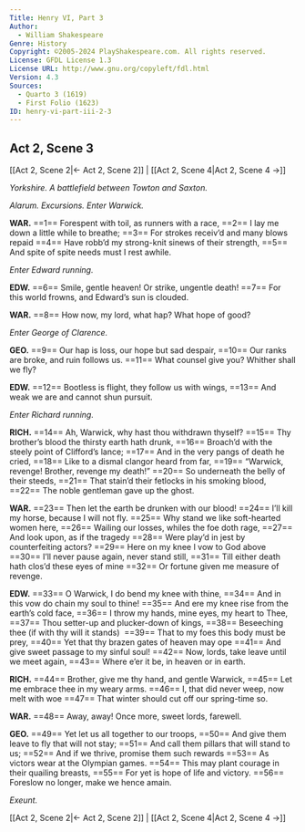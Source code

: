 ```yaml
---
Title: Henry VI, Part 3
Author: 
  - William Shakespeare
Genre: History
Copyright: ©2005-2024 PlayShakespeare.com. All rights reserved.
License: GFDL License 1.3
License URL: http://www.gnu.org/copyleft/fdl.html
Version: 4.3
Sources:
  - Quarto 3 (1619)
  - First Folio (1623)
ID: henry-vi-part-iii-2-3
---
```


## Act 2, Scene 3
[[Act 2, Scene 2|← Act 2, Scene 2]] | [[Act 2, Scene 4|Act 2, Scene 4 →]]

*Yorkshire. A battlefield between Towton and Saxton.*

*Alarum. Excursions. Enter Warwick.*

**WAR.**
==1== Forespent with toil, as runners with a race,
==2== I lay me down a little while to breathe;
==3== For strokes receiv’d and many blows repaid
==4== Have robb’d my strong-knit sinews of their strength,
==5== And spite of spite needs must I rest awhile.

*Enter Edward running.*

**EDW.**
==6== Smile, gentle heaven! Or strike, ungentle death!
==7== For this world frowns, and Edward’s sun is clouded.

**WAR.**
==8== How now, my lord, what hap? What hope of good?

*Enter George of Clarence.*

**GEO.**
==9== Our hap is loss, our hope but sad despair,
==10== Our ranks are broke, and ruin follows us.
==11== What counsel give you? Whither shall we fly?

**EDW.**
==12== Bootless is flight, they follow us with wings,
==13== And weak we are and cannot shun pursuit.

*Enter Richard running.*

**RICH.**
==14== Ah, Warwick, why hast thou withdrawn thyself?
==15== Thy brother’s blood the thirsty earth hath drunk,
==16== Broach’d with the steely point of Clifford’s lance;
==17== And in the very pangs of death he cried,
==18== Like to a dismal clangor heard from far,
==19== “Warwick, revenge! Brother, revenge my death!”
==20== So underneath the belly of their steeds,
==21== That stain’d their fetlocks in his smoking blood,
==22== The noble gentleman gave up the ghost.

**WAR.**
==23== Then let the earth be drunken with our blood!
==24== I’ll kill my horse, because I will not fly.
==25== Why stand we like soft-hearted women here,
==26== Wailing our losses, whiles the foe doth rage,
==27== And look upon, as if the tragedy
==28== Were play’d in jest by counterfeiting actors?
==29== Here on my knee I vow to God above
==30== I’ll never pause again, never stand still,
==31== Till either death hath clos’d these eyes of mine
==32== Or fortune given me measure of revenge.

**EDW.**
==33== O Warwick, I do bend my knee with thine,
==34== And in this vow do chain my soul to thine!
==35== And ere my knee rise from the earth’s cold face,
==36== I throw my hands, mine eyes, my heart to Thee,
==37== Thou setter-up and plucker-down of kings,
==38== Beseeching thee (if with thy will it stands) 
==39== That to my foes this body must be prey,
==40== Yet that thy brazen gates of heaven may ope
==41== And give sweet passage to my sinful soul!
==42== Now, lords, take leave until we meet again,
==43== Where e’er it be, in heaven or in earth.

**RICH.**
==44== Brother, give me thy hand, and gentle Warwick,
==45== Let me embrace thee in my weary arms.
==46== I, that did never weep, now melt with woe
==47== That winter should cut off our spring-time so.

**WAR.**
==48== Away, away! Once more, sweet lords, farewell.

**GEO.**
==49== Yet let us all together to our troops,
==50== And give them leave to fly that will not stay;
==51== And call them pillars that will stand to us;
==52== And if we thrive, promise them such rewards
==53== As victors wear at the Olympian games.
==54== This may plant courage in their quailing breasts,
==55== For yet is hope of life and victory.
==56== Foreslow no longer, make we hence amain.

*Exeunt.*

[[Act 2, Scene 2|← Act 2, Scene 2]] | [[Act 2, Scene 4|Act 2, Scene 4 →]]